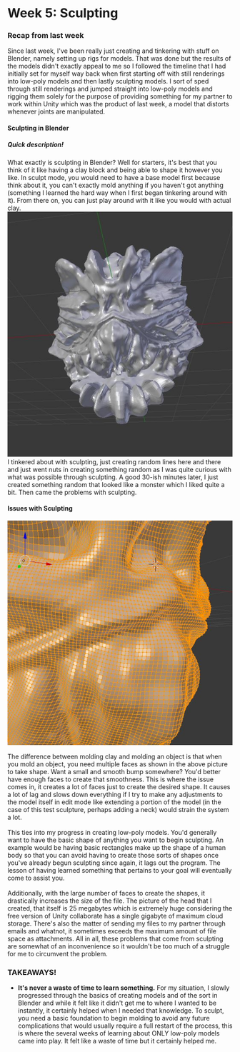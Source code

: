 <h1> Week 5: Sculpting </h1>

<h3>Recap from last week </h3>
Since last week, I've been really just creating and tinkering with stuff on Blender, namely setting up rigs for models. That was done but the results of the models didn't exactly appeal to me so I followed the timeline that I had initially set for myself way back when first starting off with still renderings into low-poly models and then lastly sculpting models. I sort of sped through still renderings and jumped straight into low-poly models and rigging them solely for the purpose of providing something for my partner to work within Unity which was the product of last week, a model that distorts whenever joints are manipulated.

<h4>Sculpting in Blender</h4>
<h5>Quick description!</h5>
What exactly is sculpting in Blender? Well for starters, it's best that you think of it like having a clay block and being able to shape it however you like. In sculpt mode, you would need to have a base model first because think about it, you can't exactly mold anything if you haven't got anything (something I learned the hard way when I first began tinkering around with it). From there on, you can just play around with it like you would with actual clay.
<br>
<img src="Images/testsculpt1.JPG">
<br>
I tinkered about with sculpting, just creating random lines here and there and just went nuts in creating something random as I was quite curious with what was possible through sculpting. A good 30-ish minutes later, I just created something random that looked like a monster which I liked quite a bit. Then came the problems with sculpting.
<br>
<h4>Issues with Sculpting</h4>
<img src="Images/testsculpt3.JPG">

The difference between molding clay and molding an object is that when you mold an object, you need multiple faces as shown in the above picture to take shape. Want a small and smooth bump somewhere? You'd better have enough faces to create that smoothness. This is where the issue comes in, it creates a lot of faces just to create the desired shape. It causes a lot of lag and slows down everything if I try to make any adjustments to the model itself in edit mode like extending a portion of the model (in the case of this test sculpture, perhaps adding a neck) would strain the system a lot.
<br>
<br>
This ties into my progress in creating low-poly models. You'd generally want to have the basic shape of anything you want to begin sculpting. An example would be having basic rectangles make up the shape of a human body so that you can avoid having to create those sorts of shapes once you've already begun sculpting since again, it lags out the program. The lesson of having learned something that pertains to your goal will eventually come to assist you.
<br>
<br>
Additionally, with the large number of faces to create the shapes, it drastically increases the size of the file. The picture of the head that I created, that itself is 25 megabytes which is extremely huge considering the free version of Unity collaborate has a single gigabyte of maximum cloud storage. There's also the matter of sending my files to my partner through emails and whatnot, it sometimes exceeds the maximum amount of file space as attachments. All in all, these problems that come from sculpting are somewhat of an inconvenience so it wouldn't be too much of a struggle for me to circumvent the problem.


<h3>TAKEAWAYS!</h3>
<ul>
  <li><strong>It's never a waste of time to learn something.</strong> For my situation, I slowly progressed through the basics of creating models and of the sort in Blender and while it felt like it didn't get me to where I wanted to be instantly, it certainly helped when I needed that knowledge. To sculpt, you need a basic foundation to begin molding to avoid any future complications that would usually require a full restart of the process, this is where the several weeks of learning about ONLY low-poly models came into play. It felt like a waste of time but it certainly helped me.</li>
</ul>
